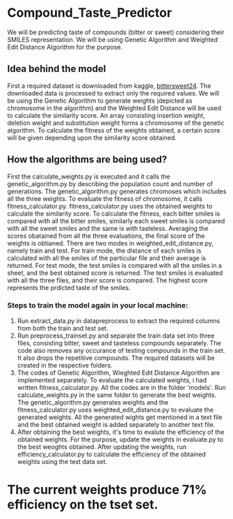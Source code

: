 # Compound_Taste_Predictor
We will be predicting taste of compounds (bitter or sweet) considering their SMILES representation. We will be using Genetic Algorithm and Weighted Edit Distance Algorithm for the purpose.

## Idea behind the model
First a required dataset is downloaded from kaggle, [bittersweet24](https://www.kaggle.com/datasets/sakshiranjan/bittersweet24). The downloaded data is processed to extract only the required values. We will be using the Genetic Algorithm to generate weights (depicted as chromosome in the algorithm) and the Weighted Edit Distance will be used to calculate the similarity score. An array consisting insertion weight, deletion weight and substitution weight forms a chromosome of the genetic algorithm. To calculate the fitness of the weights obtained, a certain score will be given depending upon the similarity score obtained.

## How the algorithms are being used?
First the calculate_weights.py is executed and it calls the genetic_algorithm.py by describing the population count and number of generations. The genetic_algorithm.py generates chromoses which includes all the three weights. To evaluate the fitness of chromosome, it calls fitness_calculator.py. fitness_calculator.py uses the obtained weights to calculate the similarity score. To calculate the fitness, each bitter smiles is compared with all the bitter smiles, similarly each sweet smiles is compared with all the sweet smiles and the same is with tasteless. Averaging the scores obatained from all the three evaluations, the final score of the weights is obtianed. There are two modes in weighted_edit_distance.py, namely train and test. For train mode, the distance of each smiles is calculated with all the smiles of the particular file and their average is returned. For test mode, the test smiles is compared with all the smiles in a sheet, and the best obtained score is returned. The test smiles is evaluated with all the three files, and their score is compared. The highest score represents the prdicted taste of the smiles.

### Steps to train the model again in your local machine:
1. Run extract_data.py in datapreprocess to extract the required columns from both the train and test set.
2. Run preprocess_trainset.py and separate the train data set into three files, consisting bitter, sweet and tasteless compounds separately. The code also removes any occurance of testing compounds in the train set. It also drops the repetitive compounds. The required datasets will be created in the respective folders.
3. The codes of Genetic Algorithm, Wieghted Edit Distance Algorithm are implemented separately. To evaluate the calculated weights, i had written fitness_calculator.py. All the codes are in the folder 'models'. Run calculate_weights.py in the same folder to generate the best weights. The genetic_algorithm.py generates weights and the fitness_calculator.py uses weighted_edit_distance.py to evaluate the generated weights. All the generated wights get mentioned in a text file and the best obtained weight is added separately to another text file.
4. After obtaining the best weights, it's time to evalute the efficiency of the obtained weights. For the purpose, update the weights in evaluate.py to the best weoghts obtained. After updating the weights, run efficiency_calculator.py to calculate the efficiency of the obtained weights using the test data set.

# The current weights produce 71% efficiency on the tset set.